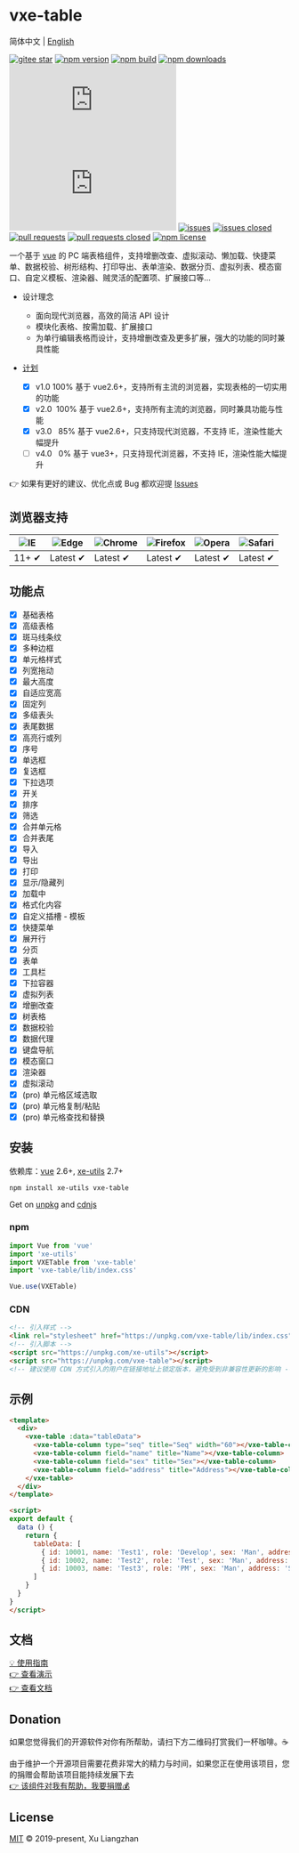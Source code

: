 # vxe-table

简体中文 | [English](README.en.md)

[![gitee star](https://gitee.com/xuliangzhan_admin/vxe-table/badge/star.svg?theme=dark)](https://gitee.com/xuliangzhan_admin/vxe-table/stargazers)
[![npm version](https://img.shields.io/npm/v/vxe-table.svg?style=flat-square)](https://www.npmjs.com/package/vxe-table)
[![npm build](https://travis-ci.com/x-extends/vxe-table.svg?branch=master)](https://travis-ci.com/x-extends/vxe-table)
[![npm downloads](https://img.shields.io/npm/dt/vxe-table.svg?style=flat-square)](https://npm-stat.com/charts.html?package=vxe-table)
[![gzip size: JS](https://img.badgesize.io/https://unpkg.com/vxe-table/lib/index.umd.min.js?compression=gzip&label=gzip%20size:%20JS)](https://unpkg.com/vxe-table/lib/index.umd.min.js)
[![gzip size: CSS](https://img.badgesize.io/https://unpkg.com/vxe-table/lib/style.min.css?compression=gzip&label=gzip%20size:%20CSS&color=green)](https://unpkg.com/vxe-table/lib/style.min.css)
[![issues](https://img.shields.io/github/issues/x-extends/vxe-table.svg)](https://github.com/x-extends/vxe-table/issues)
[![issues closed](https://img.shields.io/github/issues-closed/x-extends/vxe-table.svg)](https://github.com/x-extends/vxe-table/issues?q=is%3Aissue+is%3Aclosed)
[![pull requests](https://img.shields.io/github/issues-pr/x-extends/vxe-table.svg)](https://github.com/x-extends/vxe-table/pulls)
[![pull requests closed](https://img.shields.io/github/issues-pr-closed/x-extends/vxe-table.svg)](https://github.com/x-extends/vxe-table/pulls?q=is%3Apr+is%3Aclosed)
[![npm license](https://img.shields.io/github/license/mashape/apistatus.svg)](LICENSE)

一个基于 [vue](https://www.npmjs.com/package/vue) 的 PC 端表格组件，支持增删改查、虚拟滚动、懒加载、快捷菜单、数据校验、树形结构、打印导出、表单渲染、数据分页、虚拟列表、模态窗口、自定义模板、渲染器、贼灵活的配置项、扩展接口等...  

* 设计理念
  * 面向现代浏览器，高效的简洁 API 设计
  * 模块化表格、按需加载、扩展接口
  * 为单行编辑表格而设计，支持增删改查及更多扩展，强大的功能的同时兼具性能  

* [计划](#donation)
  * [x] v1.0 100% 基于 vue2.6+，支持所有主流的浏览器，实现表格的一切实用的功能
  * [x] v2.0 &nbsp;100% 基于 vue2.6+，支持所有主流的浏览器，同时兼具功能与性能
  * [x] v3.0 &nbsp;&nbsp;85% 基于 vue2.6+，只支持现代浏览器，不支持 IE，渲染性能大幅提升
  * [ ] v4.0 &nbsp;&nbsp;0% 基于 vue3+，只支持现代浏览器，不支持 IE，渲染性能大幅提升

👉 如果有更好的建议、优化点或 Bug 都欢迎提 [Issues](https://github.com/x-extends/vxe-table/issues/390)

## 浏览器支持

![IE](https://raw.github.com/alrra/browser-logos/master/src/archive/internet-explorer_9-11/internet-explorer_9-11_48x48.png) | ![Edge](https://raw.github.com/alrra/browser-logos/master/src/edge/edge_48x48.png) | ![Chrome](https://raw.github.com/alrra/browser-logos/master/src/chrome/chrome_48x48.png) | ![Firefox](https://raw.github.com/alrra/browser-logos/master/src/firefox/firefox_48x48.png) | ![Opera](https://raw.github.com/alrra/browser-logos/master/src/opera/opera_48x48.png) | ![Safari](https://raw.github.com/alrra/browser-logos/master/src/safari/safari_48x48.png)
--- | --- | --- | --- | --- | --- |
11+ ✔ | Latest ✔ | Latest ✔ | Latest ✔ | Latest ✔ | Latest ✔ |

## 功能点

* [x] 基础表格
* [x] 高级表格
* [x] 斑马线条纹
* [x] 多种边框
* [x] 单元格样式
* [x] 列宽拖动
* [x] 最大高度
* [x] 自适应宽高
* [x] 固定列
* [x] 多级表头
* [x] 表尾数据
* [x] 高亮行或列
* [x] 序号
* [x] 单选框
* [x] 复选框
* [x] 下拉选项
* [x] 开关
* [x] 排序
* [x] 筛选
* [x] 合并单元格
* [x] 合并表尾
* [x] 导入
* [x] 导出
* [x] 打印
* [x] 显示/隐藏列
* [x] 加载中
* [x] 格式化内容
* [x] 自定义插槽 - 模板
* [x] 快捷菜单
* [x] 展开行
* [x] 分页
* [x] 表单
* [x] 工具栏
* [x] 下拉容器
* [x] 虚拟列表
* [x] 增删改查
* [x] 树表格
* [x] 数据校验
* [x] 数据代理
* [x] 键盘导航
* [x] 模态窗口
* [x] 渲染器
* [x] 虚拟滚动
* [x] (pro) 单元格区域选取
* [x] (pro) 单元格复制/粘贴
* [x] (pro) 单元格查找和替换

## 安装

依赖库：[vue](https://www.npmjs.com/package/vue) 2.6+, [xe-utils](https://www.npmjs.com/package/xe-utils) 2.7+

```shell
npm install xe-utils vxe-table
```

Get on [unpkg](https://unpkg.com/vxe-table/) and [cdnjs](https://cdn.jsdelivr.net/npm/vxe-table/)

### npm

```javascript
import Vue from 'vue'
import 'xe-utils'
import VXETable from 'vxe-table'
import 'vxe-table/lib/index.css'

Vue.use(VXETable)
```

### CDN

```HTML
<!-- 引入样式 -->
<link rel="stylesheet" href="https://unpkg.com/vxe-table/lib/index.css">
<!-- 引入脚本 -->
<script src="https://unpkg.com/xe-utils"></script>
<script src="https://unpkg.com/vxe-table"></script>
<!-- 建议使用 CDN 方式引入的用户在链接地址上锁定版本，避免受到非兼容性更新的影响 -->
```

## 示例

```html
<template>
  <div>
    <vxe-table :data="tableData">
      <vxe-table-column type="seq" title="Seq" width="60"></vxe-table-column>
      <vxe-table-column field="name" title="Name"></vxe-table-column>
      <vxe-table-column field="sex" title="Sex"></vxe-table-column>
      <vxe-table-column field="address" title="Address"></vxe-table-column>
    </vxe-table>
  </div>
</template>

<script>
export default {
  data () {
    return {
      tableData: [
        { id: 10001, name: 'Test1', role: 'Develop', sex: 'Man', address: 'Shenzhen' },
        { id: 10002, name: 'Test2', role: 'Test', sex: 'Man', address: 'Guangzhou' },
        { id: 10003, name: 'Test3', role: 'PM', sex: 'Man', address: 'Shanghai' }
      ]
    }
  }
}
</script>
```

## 文档

[💡 使用指南](https://github.com/xuliangzhan/vxe-table-demo)  
[👉 查看演示](https://xuliangzhan_admin.gitee.io/vxe-table/#/table/base/basic)  
[👉 查看文档](https://xuliangzhan_admin.gitee.io/vxe-table/#/table/api)

## Donation

如果您觉得我们的开源软件对你有所帮助，请扫下方二维码打赏我们一杯咖啡。☕  

由于维护一个开源项目需要花费非常大的精力与时间，如果您正在使用该项目，您的捐赠会帮助该项目能持续发展下去  
[👉 该组件对我有帮助，我要捐赠💰](https://xuliangzhan_admin.gitee.io/vxe-table/#/donation/api)  

## License

[MIT](LICENSE) © 2019-present, Xu Liangzhan
